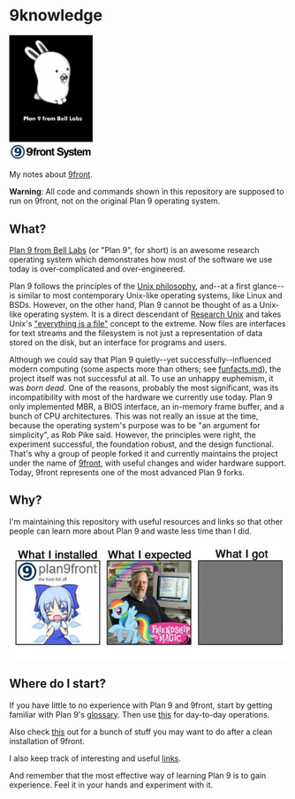 # 9knowledge

<img src="img/plan9bunnyblack.jpg" width="30%" />
<br/>
<img src="img/9frontsystem.jpg" width="30%" />

My notes about [9front](http://9front.org/).

**Warning**: All code and commands shown in this repository are supposed to run on 9front, not on the original Plan 9 operating system.

## What?

[Plan 9 from Bell Labs](https://p9f.org/about.html) (or "Plan 9", for short) is an awesome research operating system which demonstrates how most of the software we use today is over-complicated and over-engineered.

Plan 9 follows the principles of the [Unix philosophy](https://en.wikipedia.org/wiki/Unix_philosophy), and--at a first glance--is similar to most contemporary Unix-like operating systems, like Linux and BSDs. However, on the other hand, Plan 9 cannot be thought of as a Unix-like operating system. It is a direct descendant of [Research Unix](https://en.wikipedia.org/wiki/Research_Unix) and takes Unix's ["everything is a file"](https://en.wikipedia.org/wiki/Everything_is_a_file) concept to the extreme. Now files are interfaces for text streams and the filesystem is not just a representation of data stored on the disk, but an interface for programs and users.

Although we could say that Plan 9 quietly--yet successfully--influenced modern computing (some aspects more than others; see [funfacts.md](funfacts.md)), the project itself was not successful at all. To use an unhappy euphemism, it was *born dead*. One of the reasons, probably the most significant, was its incompatibility with most of the hardware we currently use today. Plan 9 only implemented MBR, a BIOS interface, an in-memory frame buffer, and a bunch of CPU architectures. This was not really an issue at the time, because the operating system's purpose was to be "an argument for simplicity", as Rob Pike said. However, the principles were right, the experiment successful, the foundation robust, and the design functional. That's why a group of people forked it and currently maintains the project under the name of [9front](http://9front.org/), with useful changes and wider hardware support. Today, 9front represents one of the most advanced Plan 9 forks.

## Why?

I'm maintaining this repository with useful resources and links so that other people can learn more about Plan 9 and waste less time than I did.

![](img/what.jpg)

## Where do I start?

If you have little to no experience with Plan 9 and 9front, start by getting familiar with Plan 9's [glossary](glossary.md). Then use [this](d2d.md) for day-to-day operations.

Also check [this](postinst.md) out for a bunch of stuff you may want to do after a clean installation of 9front.

I also keep track of interesting and useful [links](links.md).

And remember that the most effective way of learning Plan 9 is to gain experience. Feel it in your hands and experiment with it.
